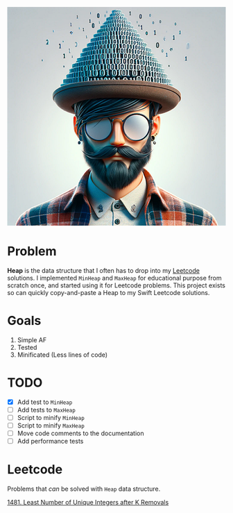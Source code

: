 ![Repo image](/github-image.png)

# Problem

**Heap** is the data structure that I often has to drop into my [Leetcode](https://leetcode.com) solutions. I implemented `MinHeap` and `MaxHeap` for educational purpose from scratch once, and started using it for Leetcode problems. This project exists so can quickly copy-and-paste a Heap to my Swift Leetcode solutions.

# Goals

1. Simple AF
2. Tested
3. Minificated (Less lines of code)

# TODO

- [x] Add test to `MinHeap`
- [ ] Add tests to `MaxHeap`
- [ ] Script to minify `MinHeap`
- [ ] Script to minify `MaxHeap`
- [ ] Move code comments to the documentation
- [ ] Add performance tests

# Leetcode
Problems that *can* be solved with `Heap` data structure.

[1481. Least Number of Unique Integers after K Removals](https://leetcode.com/problems/least-number-of-unique-integers-after-k-removals/)
